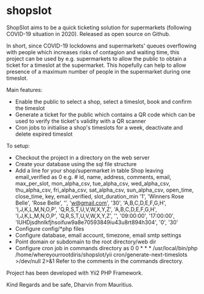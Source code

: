 # shopslot
ShopSlot aims to be a quick ticketing solution for supermarkets (following COVID-19 situation in 2020).
Released as open source on Github.

In short, since COVID-19 lockdowns and supermarkets' queues overflowing with people which increases risks of contagion and waiting time, this project can be used by e.g. supermarkets to allow the public to obtain a ticket for a timeslot at the supermarket. This hopefully can help to allow presence of a maximum number of people in the supermarket during one timeslot.

Main features:
- Enable the public to select a shop, select a timeslot, book and confirm the timeslot
- Generate a ticket for the public which contains a QR code which can be used to verify the ticket's validity with a QR scanner
- Cron jobs to initialise a shop's timeslots for a week, deactivate and delete expired timeslot

To setup:
- Checkout the project in a directory on the web server
- Create your database using the sql file structure
- Add a line for your shop/supermarket in table Shop leaving email_verified as 0
e.g. # id, name, address, comments, email, max_per_slot, mon_alpha_csv, tue_alpha_csv, wed_alpha_csv, thu_alpha_csv, fri_alpha_csv, sat_alpha_csv, sun_alpha_csv, open_time, close_time, key, email_verified, slot_duration_min
'1', 'Winners Rose Belle', 'Rose Belle', '', 'w@gmail.com', '30', 'A,B,C,D,E,F,G,H', 'I,J,K,L,M,N,O,P', 'Q,R,S,T,U,V,W,X,Y,Z', 'A,B,C,D,E,F,G,H', 'I,J,K,L,M,N,O,P', 'Q,R,S,T,U,V,W,X,Y,Z', '', '09:00:00', '17:00:00', 'IUHDjsdhnlkfjhsoifuw9a8e70593849iu43u8rt894h304', '0', '30'
- Configure config/*php files
- Configure database, email account, timezone, email smtp settings
- Point domain or subdomain to the root directory/web dir
- Configure cron job in commands directory as 
0 0 * * * /usr/local/bin/php /home/whereyourrootdiris/shopslot/yii cron/generate-next-timeslots >/dev/null 2>&1
Refer to the comments in the commands directory.

Project has been developed with Yii2 PHP Framework.

Kind Regards and be safe,
Dharvin from Mauritius.
